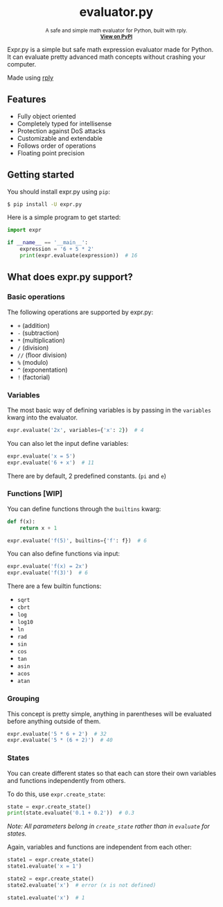 <h1 align="center">
    evaluator.py
</h1>
<p align="center">
    <sup>
        A safe and simple math evaluator for Python, built with rply.
        <br />
        <a href="https://pypi.org/project/expr.py/">
            <b>View on PyPI</b>
        </a>
    </sup>
</p>

Expr.py is a simple but safe math expression evaluator made for Python.   
It can evaluate pretty advanced math concepts without crashing your computer.

Made using [rply](https://github.com/alex/rply/)

## Features
- Fully object oriented
- Completely typed for intellisense
- Protection against DoS attacks
- Customizable and extendable
- Follows order of operations
- Floating point precision

## Getting started
You should install expr.py using `pip`:
```sh 
$ pip install -U expr.py
```

Here is a simple program to get started:
```py 
import expr

if __name__ == '__main__':
    expression = '6 + 5 * 2' 
    print(expr.evaluate(expression))  # 16
```

## What does expr.py support?
### Basic operations
The following operations are supported by expr.py:
- `+` (addition)
- `-` (subtraction)
- `*` (multiplication)
- `/` (division)
- `//` (floor division)
- `%` (modulo)
- `^` (exponentation)
- `!` (factorial)

### Variables
The most basic way of defining variables is by 
passing in the `variables` kwarg into the evaluator.
```py 
expr.evaluate('2x', variables={'x': 2})  # 4
```

You can also let the input define variables:
```py 
expr.evaluate('x = 5')
expr.evaluate('6 + x')  # 11
```

There are by default, 2 predefined constants. (`pi` and `e`)

### Functions [WIP]
You can define functions through the `builtins` kwarg:
```py 
def f(x):
    return x + 1

expr.evaluate('f(5)', builtins={'f': f})  # 6
```

You can also define functions via input: 
```py 
expr.evaluate('f(x) = 2x')
expr.evaluate('f(3)')  # 6
```

There are a few builtin functions:
- `sqrt`
- `cbrt`
- `log`
- `log10`
- `ln`
- `rad`
- `sin`
- `cos`
- `tan`
- `asin`
- `acos`
- `atan`

### Grouping
This concept is pretty simple, anything in parentheses will be evaluated 
before anything outside of them.

```py 
expr.evaluate('5 * 6 + 2')  # 32
expr.evaluate('5 * (6 + 2)')  # 40
```

### States
You can create different states so that each can store their
 own variables and functions independently from others.
 
 To do this, use `expr.create_state`:
```py 
state = expr.create_state()
print(state.evaluate('0.1 + 0.2'))  # 0.3 
```

*Note: All parameters belong in `create_state` rather than in `evaluate` for states.*

Again, variables and functions are independent from each other:
```py 
state1 = expr.create_state()
state1.evaluate('x = 1')

state2 = expr.create_state()
state2.evaluate('x')  # error (x is not defined)

state1.evaluate('x')  # 1
```
